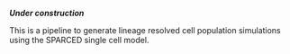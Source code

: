 ***Under construction***


This is a pipeline to generate lineage resolved cell population simulations using the SPARCED single cell model.





